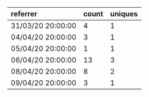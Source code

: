 | referrer          | count | uniques |
| :---------------- | :---- | :------ |
| 31/03/20 20:00:00 | 4     | 1       |
| 04/04/20 20:00:00 | 3     | 1       |
| 05/04/20 20:00:00 | 1     | 1       |
| 06/04/20 20:00:00 | 13    | 3       |
| 08/04/20 20:00:00 | 8     | 2       |
| 09/04/20 20:00:00 | 3     | 1       |